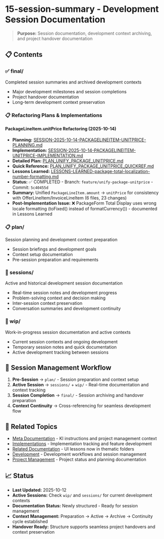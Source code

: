 # 15-session-summary - Development Session Documentation

> **Purpose:** Session documentation, development context archiving, and project handover documentation

## 📋 **Contents**

### **✅ final/**
Completed session summaries and archived development contexts
- Major development milestones and session completions
- Project handover documentation
- Long-term development context preservation

### **📋 Refactoring Plans & Implementations**

#### **PackageLineItem.unitPrice Refactoring (2025-10-14)**
- **Planning:** [SESSION-2025-10-14-PACKAGELINEITEM-UNITPRICE-PLANNING.md](./SESSION-2025-10-14-PACKAGELINEITEM-UNITPRICE-PLANNING.md)
- **Implementation:** [SESSION-2025-10-14-PACKAGELINEITEM-UNITPRICE-IMPLEMENTATION.md](./SESSION-2025-10-14-PACKAGELINEITEM-UNITPRICE-IMPLEMENTATION.md)
- **Detailed Plan:** [PLAN_UNIFY_PACKAGE_UNITPRICE.md](./PLAN_UNIFY_PACKAGE_UNITPRICE.md)
- **Quick Reference:** [PLAN_UNIFY_PACKAGE_UNITPRICE_QUICKREF.md](./PLAN_UNIFY_PACKAGE_UNITPRICE_QUICKREF.md)
- **Lessons Learned:** [LESSONS-LEARNED-package-total-localization-number-formatting.md](../08-ui/lessons/LESSONS-LEARNED-package-total-localization-number-formatting.md)
- **Status:** ✅ COMPLETED - Branch: `feature/unify-package-unitprice` - Commit: `5c40455d`
- **Summary:** Unified `PackageLineItem.amount` → `unitPrice` for consistency with OfferLineItem/InvoiceLineItem (6 files, 23 changes)
- **Post-Implementation Issue:** ❌ PackageForm Total Display uses wrong locale formatting (toFixed() instead of formatCurrency()) - documented in Lessons Learned

### **📋 plan/**
Session planning and development context preparation
- Session briefings and development goals
- Context setup documentation
- Pre-session preparation and requirements

### **💬 sessions/**
Active and historical development session documentation
- Real-time session notes and development progress
- Problem-solving context and decision making
- Inter-session context preservation
- Conversation summaries and development continuity

### **🚧 wip/**
Work-in-progress session documentation and active contexts
- Current session contexts and ongoing development
- Temporary session notes and quick documentation
- Active development tracking between sessions

## 🎯 **Session Management Workflow**

1. **Pre-Session** → `plan/` - Session preparation and context setup
2. **Active Session** → `sessions/` + `wip/` - Real-time documentation and context tracking
3. **Session Completion** → `final/` - Session archiving and handover preparation
4. **Context Continuity** → Cross-referencing for seamless development flow

## 🔗 **Related Topics**

- [Meta Documentation](../00-meta/) - KI instructions and project management context
- [Implementations](../14-implementations/) - Implementation tracking and feature development
- [Related Documentation](../08-ui/final/) - UI lessons now in thematic folders
- [Development](../03-development/) - Development workflows and session management
- [Project Management](../00-meta/project-management/) - Project status and planning documentation

## 📈 **Status**

- **Last Updated:** 2025-10-12
- **Active Sessions:** Check `wip/` and `sessions/` for current development contexts
- **Documentation Status:** Newly structured - Ready for session management
- **Context Management:** Preparation → Active → Archive → Continuity cycle established
- **Handover Ready:** Structure supports seamless project handovers and context preservation